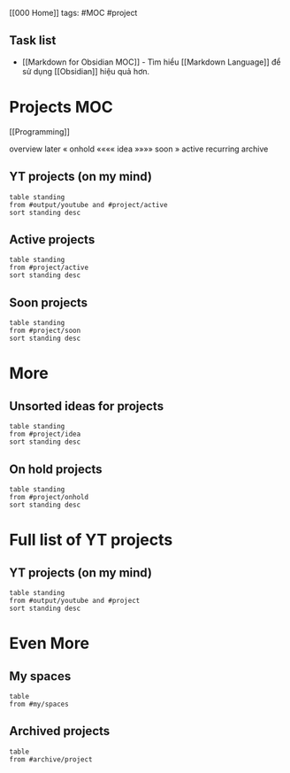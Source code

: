 ---
---

[[000 Home]]
tags: #MOC #project 


## Task list
- [[Markdown for Obsidian MOC]] - Tìm hiểu [[Markdown Language]] để sử dụng [[Obsidian]] hiệu quả hơn.

# Projects MOC
[[Programming]]

overview
later « onhold «««« idea »»»» soon » active
recurring
archive

## YT projects (on my mind)
```dataview
table standing
from #output/youtube and #project/active
sort standing desc
```

## Active projects
```dataview
table standing
from #project/active
sort standing desc
```

## Soon projects
```dataview
table standing
from #project/soon
sort standing desc
```


# More
## Unsorted ideas for projects
```dataview
table standing
from #project/idea  
sort standing desc
```

## On hold projects
```dataview
table standing
from #project/onhold
sort standing desc
```

# Full list of YT projects
## YT projects (on my mind)
```dataview
table standing
from #output/youtube and #project
sort standing desc
```
# Even More
## My spaces
```dataview
table 
from #my/spaces 
```

## Archived projects
```dataview
table 
from #archive/project
```


